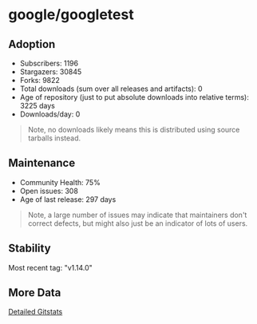 # google/googletest

## Adoption

- Subscribers: 1196
- Stargazers: 30845
- Forks: 9822
- Total downloads (sum over all releases and artifacts): 0
- Age of repository (just to put absolute downloads into relative terms): 3225 days
- Downloads/day: 0

> Note, no downloads likely means this is distributed using source tarballs instead.

## Maintenance

- Community Health: 75%
- Open issues: 308
- Age of last release: 297 days

> Note, a large number of issues may indicate that maintainers don't correct defects, but might also
> just be an indicator of lots of users.

## Stability

Most recent tag: "v1.14.0"

## More Data

[Detailed Gitstats](/bazel-catalog/gitstats/google/googletest)

